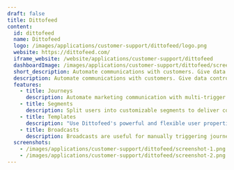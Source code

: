 ```yaml
---
draft: false
title: Dittofeed
content:
  id: dittofeed
  name: Dittofeed
  logo: /images/applications/customer-support/dittofeed/logo.png
  website: https://dittofeed.com/
  iframe_website: /website/applications/customer-support/dittofeed
  dashboardImage: /images/applications/customer-support/dittofeed/screenshot-1.png
  short_description: Automate communications with customers. Give data control to your growth engineers.
  description: Automate communications with customers. Give data control to your growth engineers. Simplify workflows for your entire growth team.
  features:
    - title: Journeys
      description: Automate marketing communication with multi-trigger workflows based on events across your products and pages.
    - title: Segments
      description: Split users into customizable segments to deliver content that fits their needs.
    - title: Templates
      description: "Use Dittofeed's powerful and flexible user properties to send highly personalized messages."
    - title: Broadcasts
      description: Broadcasts are useful for manually triggering journeys. This is useful for sending one-off messages to a group of users, or for testing journeys.
  screenshots:
    - /images/applications/customer-support/dittofeed/screenshot-1.png
    - /images/applications/customer-support/dittofeed/screenshot-2.png
---
```

